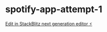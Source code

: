 # spotify-app-attempt-1

[Edit in StackBlitz next generation editor ⚡️](https://stackblitz.com/~/github.com/TDArr0w/spotify-app-attempt-1)